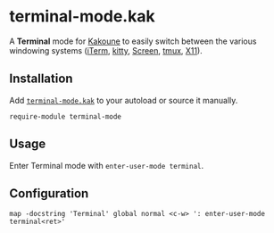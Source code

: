 # terminal-mode.kak

A **Terminal** mode for [Kakoune] to easily switch between the various windowing systems
([iTerm], [kitty], [Screen], [tmux], [X11]).

[Kakoune]: https://kakoune.org
[iTerm]: https://iterm2.com
[kitty]: https://sw.kovidgoyal.net/kitty/
[Screen]: https://gnu.org/software/screen/
[tmux]: https://github.com/tmux/tmux
[X11]: https://x.org

## Installation

Add [`terminal-mode.kak`](rc/terminal-mode.kak) to your autoload or source it manually.

``` kak
require-module terminal-mode
```

## Usage

Enter Terminal mode with `enter-user-mode terminal`.

## Configuration

``` kak
map -docstring 'Terminal' global normal <c-w> ': enter-user-mode terminal<ret>'
```
